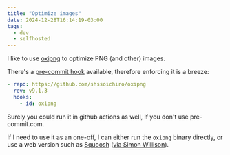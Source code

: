```yaml
---
title: "Optimize images"
date: 2024-12-28T16:14:19-03:00
tags:
  - dev
  - selfhosted
---
```


I like to use [oxipng](https://github.com/shssoichiro/oxipng) to optimize PNG (and other) images.

There's a [pre-commit hook](https://github.com/shssoichiro/oxipng/blob/master/.pre-commit-hooks.yaml) available, therefore enforcing it is a breeze:

```yaml
- repo: https://github.com/shssoichiro/oxipng
  rev: v9.1.3
  hooks:
    - id: oxipng
```

Surely you could run it in github actions as well, if you don't use pre-commit.com.

If I need to use it as an one-off, I can either run the `oxipng` binary directly,
or use a web version such as [Squoosh](https://squoosh.app/) ([via Simon Willison](https://github.com/simonw/til/blob/main/github-actions/oxipng.md)).
